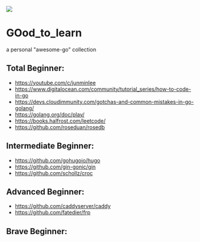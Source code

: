 ![](https://camo.githubusercontent.com/2b507540e2681c1a25698f246b9dca69c30548ed66a7323075b0224cbb1bf058/68747470733a2f2f676f6c616e672e6f72672f646f632f676f706865722f6669766579656172732e6a7067)

# GOod_to_learn
a personal "awesome-go" collection

## Total Beginner:
- https://youtube.com/c/junminlee
- https://www.digitalocean.com/community/tutorial_series/how-to-code-in-go
- https://devs.cloudimmunity.com/gotchas-and-common-mistakes-in-go-golang/
- https://golang.org/doc/play/
- https://books.halfrost.com/leetcode/
- https://github.com/roseduan/rosedb
## Intermediate Beginner:
- https://github.com/gohugoio/hugo
- https://github.com/gin-gonic/gin
- https://github.com/schollz/croc
## Advanced Beginner:
- https://github.com/caddyserver/caddy
- https://github.com/fatedier/frp
## Brave Beginner:
